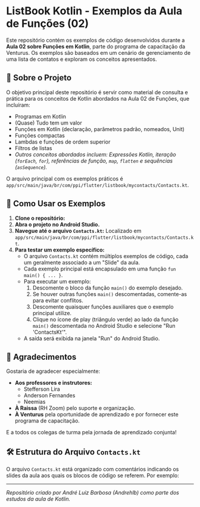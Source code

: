 # ListBook Kotlin - Exemplos da Aula de Funções (02)

Este repositório contém os exemplos de código desenvolvidos durante a **Aula 02 sobre Funções em Kotlin**, parte do programa de capacitação da Venturus. Os exemplos são baseados em um cenário de gerenciamento de uma lista de contatos e exploram os conceitos apresentados.

## 🎯 Sobre o Projeto

O objetivo principal deste repositório é servir como material de consulta e prática para os conceitos de Kotlin abordados na Aula 02 de Funções, que incluíram:

*   Programas em Kotlin
*   (Quase) Tudo tem um valor
*   Funções em Kotlin (declaração, parâmetros padrão, nomeados, Unit)
*   Funções compactas
*   Lambdas e funções de ordem superior
*   Filtros de listas
*   _Outros conceitos abordados incluem: Expressões Kotlin, iteração (`forEach`, `for`), referências de função, `map`, `flatten` e sequências (`asSequence`)._

O arquivo principal com os exemplos práticos é `app/src/main/java/br/com/ppi/flutter/listbook/mycontacts/Contacts.kt`.

## 🚀 Como Usar os Exemplos

1.  **Clone o repositório:**
2.  **Abra o projeto no Android Studio.**
3.  **Navegue até o arquivo `Contacts.kt`:**
    Localizado em `app/src/main/java/br/com/ppi/flutter/listbook/mycontacts/Contacts.kt`.
4.  **Para testar um exemplo específico:**
    *   O arquivo `Contacts.kt` contém múltiplos exemplos de código, cada um geralmente associado a um "Slide" da aula.
    *   Cada exemplo principal está encapsulado em uma função `fun main() { ... }`.
    *   Para executar um exemplo:
        1.  Descomente o bloco da função `main()` do exemplo desejado.
        2.  Se houver outras funções `main()` descomentadas, comente-as para evitar conflitos.
        3.  Descomente quaisquer funções auxiliares que o exemplo principal utilize.
        4.  Clique no ícone de play (triângulo verde) ao lado da função `main()` descomentada no Android Studio e selecione "Run 'ContactsKt'".
    *   A saída será exibida na janela "Run" do Android Studio.

## 🙏 Agradecimentos

Gostaria de agradecer especialmente:

*   **Aos professores e instrutores:**
    *   Stefferson Lira
    *   Anderson Fernandes
    *   Neemias
*   **À Raissa** (RH Zoom) pelo suporte e organização.
*   **À Venturus** pela oportunidade de aprendizado e por fornecer este programa de capacitação.

E a todos os colegas de turma pela jornada de aprendizado conjunta!

## 🛠️ Estrutura do Arquivo `Contacts.kt`

O arquivo `Contacts.kt` está organizado com comentários indicando os slides da aula aos quais os blocos de código se referem. Por exemplo:

---

*Repositório criado por André Luiz Barbosa (Andrehlb) como parte dos estudos da aula de Kotlin.*
